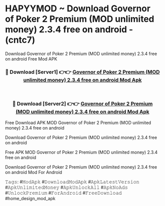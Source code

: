 # HAPYYMOD ~ Download Governor of Poker 2 Premium (MOD unlimited money) 2.3.4 free on android - (cntc7)
Download Governor of Poker 2 Premium (MOD unlimited money) 2.3.4 free on android Free Mod APK

<div align="center">
<h3>🔴 Download [Server1] 👉👉 <a href="https://apk-comot.site?title=Governor_of_Poker_2_Premium_(MOD_unlimited_money)_2.3.4_free_on_android">Governor of Poker 2 Premium (MOD unlimited money) 2.3.4 free on android Mod Apk</a></h3><br>

<h3>🔴 Download [Server2] 👉👉 <a href="https://apk-comot.site?title=Governor_of_Poker_2_Premium_(MOD_unlimited_money)_2.3.4_free_on_android">Governor of Poker 2 Premium (MOD unlimited money) 2.3.4 free on android Mod Apk</a></h3>
</div>


Free Download APK MOD Governor of Poker 2 Premium (MOD unlimited money) 2.3.4 free on android

Download Governor of Poker 2 Premium (MOD unlimited money) 2.3.4 free on android 

Free APK MOD Governor of Poker 2 Premium (MOD unlimited money) 2.3.4 free on android 

Download Governor of Poker 2 Premium (MOD unlimited money) 2.3.4 free on android Mod For Android

𝚃𝚊𝚐𝚜: #𝙼𝚘𝚍𝙰𝚙𝚔 #𝙳𝚘𝚠𝚗𝚕𝚘𝚊𝚍𝙼𝚘𝚍𝙰𝚙𝚔 #𝙰𝚙𝚔𝙻𝚊𝚝𝚎𝚜𝚝𝚅𝚎𝚛𝚜𝚒𝚘𝚗 #𝙰𝚙𝚔𝚄𝚗𝚕𝚒𝚖𝚒𝚝𝚎𝚍𝙼𝚘𝚗𝚎𝚢 #𝙰𝚙𝚔𝚄𝚗𝚕𝚘𝚌𝚔𝙰𝚕𝚕 #𝙰𝚙𝚔𝙽𝚘𝙰𝚍𝚜 #𝚄𝚗𝚕𝚘𝚌𝚔𝙿𝚛𝚎𝚖𝚒𝚞𝚖 #𝙵𝚘𝚛𝙰𝚗𝚍𝚛𝚘𝚒𝚍 #𝙵𝚛𝚎𝚎𝙳𝚘𝚠𝚗𝚕𝚘𝚊𝚍 #home_design_mod_apk